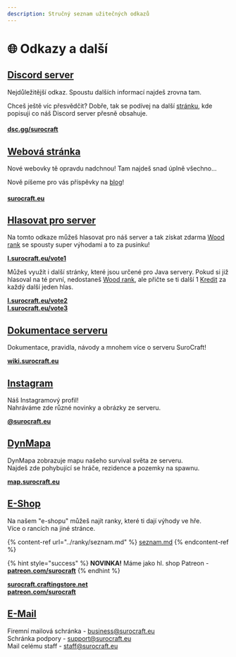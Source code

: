 ```yaml
---
description: Stručný seznam užitečných odkazů
---
```


# 🌐 Odkazy a další

## [Discord server](https://discord.com/invite/nzGXZRYhSs)

Nejdůležitější odkaz. Spoustu dalších informací najdeš zrovna tam.

Chceš ještě víc přesvědčit? Dobře, tak se podívej na další [stránku](slovnicek.md#discord-server), kde popisuji co náš Discord server přesně obsahuje.

#### [dsc.gg/surocraft](https://dsc.gg/surocraft)

## [Webová stránka](https://surocraft.eu/)

Nové webovky tě opravdu nadchnou! Tam najdeš snad úplně všechno...

Nově píšeme pro vás příspěvky na [blog](https://surocraft.eu/blog)!

#### [surocraft.eu](https://surocraft.eu/)

## [Hlasovat pro server](https://minecraftpocket-servers.com/server/113005/vote/)

Na tomto odkaze můžeš hlasovat pro náš server a tak získat zdarma [Wood rank](../ranky/seznam.md#wood) se spousty super výhodami a to za pusinku!

[**l.surocraft.eu/vote1**](http://l.surocraft.eu/vote1)

Můžeš využít i další stránky, které jsou určené pro Java servery. Pokud si již hlasoval na té první, nedostaneš [Wood rank](../ranky/seznam.md#wood), ale přičte se ti další 1 [Kredit](slovnicek.md#kredity) za každý další jeden hlas.

[**l.surocraft.eu/vote2**](http://l.surocraft.eu/vote2)\
[**l.surocraft.eu/vote3**](http://l.surocraft.eu/vote3)

## [Dokumentace serveru](https://wiki.petyxbron.cz)

Dokumentace, pravidla, návody a mnohem více o serveru SuroCraft!

[**wiki.surocraft.eu**](https://wiki.surocraft.eu)

## [Instagram](https://instagram.com/surocraft\_cz)

Náš Instagramový profil!\
Nahráváme zde různé novinky a obrázky ze serveru.

[**@surocraft.eu**](https://www.instagram.com/surocraft.eu/)

## [DynMapa](https://map.surocraft.eu/)

DynMapa zobrazuje mapu našeho survival světa ze serveru.\
Najdeš zde pohybující se hráče, rezidence a pozemky na spawnu.

[**map.surocraft.eu**](https://map.surocraft.eu)

## [E-Shop](https://surocraft.craftingstore.net/category/275918)

Na našem "e-shopu" můžeš najít ranky, které ti dají výhody ve hře.\
Více o rancích na jiné stránce.

{% content-ref url="../ranky/seznam.md" %}
[seznam.md](../ranky/seznam.md)
{% endcontent-ref %}

{% hint style="success" %}
**NOVINKA!** Máme jako hl. shop Patreon - [**patreon.com/surocraft**](https://www.patreon.com/surocraft)
{% endhint %}

[**surocraft.craftingstore.net**](https://surocraft.craftingstore.net/category/275918)\
[**patreon.com/surocraft**](https://www.patreon.com/surocraft)

## [E-Mail](mailto:business@surocraft.eu)

Firemní mailová schránka - [business@surocraft.eu](mailto:business@surocraft.eu)\
Schránka podpory - [support@surocraft.eu](mailto:support@surocraft.eu)\
Mail celému staff - [staff@surocraft.eu](mailto:staff@surocraft.eu)

